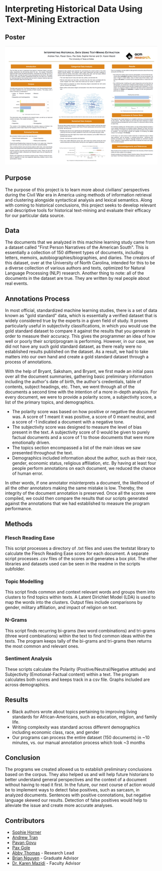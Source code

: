 # Interpreting Historical Data Using Text-Mining Extraction

## Poster
![poster.png](./poster.png)
## Purpose
The purpose of this project is to learn more about civilians’ perspectives during the Civil War era in America using methods of information retrieval and clustering alongside syntactical analysis and lexical semantics. Along with coming to historical conclusions, this project seeks to develop relevant and descriptive tools for historical text-mining and evaluate their efficacy for our particular data source.

## Data
The documents that we analyzed in this machine learning study came from a dataset called "First Person Narratives of the American South". This is essentially a collection of 150 different types of documents, including letters, memoirs, autobiographies/biographies, and diaries. The creators of this dataset, over at the University of North Carolina, intended for this to be a diverse collection of various authors and texts, optimized for Natural Language Processing (NLP) research. Another thing to note: all of the documents in the dataset are true. They are written by real people about real events. 

## Annotations Process
In most official, standardized machine learning studies, there is a set of data known as "gold standard" data, which is essentially a verified dataset that is widely considered true by the experts in a given field of study. It proves particularly useful in subjectivity classifications, in which you would use the gold standard dataset to compare it against the results that you generate in order to measure their accuracy. This gives the programmer an idea of how well or poorly their script/program is performing. However, in our case, we did not have any such gold standard dataset, as there really were no established results published on the dataset. As a result, we had to take matters into our own hand and create a gold standard dataset through a process of annotations. 

With the help of Bryant, Saksham, and Bryant, we first made an initial pass over all the document summaries, gathering basic preliminary information including the author's date of birth, the author's credentials, table of contents, subject headings, etc. Then, we went through all of the documents a second time with the intention of a more in-depth analysis. For every document, we were to provide a polarity score, a subjectivity score, a list of the primary topics, and demographics. 

- The polarity score was based on how positive or negative the document was. A score of 1 meant it was positive, a score of 0 meant neutral, and a score of -1 indicated a document with a negative tone.
- The subjectivity score was designed to measure the level of bias present in the text. A subjectivity score of 0 would be given to purely factual documents and a score of 1 to those documents that were more emotionally driven.
- The topics section encompassed a list of the main ideas we saw presented throughout the text. 
- Demographics included information about the author, such as their race, gender, economic status, religious affiliation, etc. By having at least four people perform annotations on each document, we reduced the chance of human error. 

In other words, if one annotator misinterprets a document, the likelihood of all the other annotators making the same mistake is low. Thereby, the integrity of the document annotation is preserved. Once all the scores were compiled, we could then compare the results that our scripts generated against the annotations that we had established to measure the program performance. 


## Methods

### Flesch Reading Ease
This script processes a directory of .txt files and uses the textstat library to calculate the Flesch Reading Ease score for each document. A separate script processes .csv files of the scores and generates a box plot. The other libraries and datasets used can be seen in the readme in the scripts subfolder.
### Topic Modelling
This script finds common and context relevant words and groups them into clusters to find topics within texts. A Latent Dirichlet Model (LDA) is used to map the words into the clusters. Output files include comparisons by gender, military affiliation, and impact of religion on text.
### N-Grams
This script finds recurring bi-grams (two word combinations) and tri-grams (three word combinations) within the text to find common ideas within the texts. The program keeps tally of the bi-grams and tri-grams then returns the most common and relevant ones.
### Sentiment Analysis
These scripts calculate the Polarity (Positive/Neutral/Negative attitude) and Subjectivity (Emotional-Factual content) within a text. The program calculates both scores and keeps track in a csv file. Graphs included are across demographics.

## Results
 - Black authors wrote about topics pertaining to improving living standards for African-Americans, such as education, religion, and family life.
 - Writing complexity was standard across different demographics including economic class, race, and gender
 - Our programs can process the entire dataset (150 documents) in ~10 minutes, vs. our manual annotation process which took ~3 months
## Conclusion
The programs we created allowed us to establish preliminary conclusions based on the corpus. They also helped us and will help future historians to better understand general perspectives and the context of a document without having to read it first. In the future, our next course of action would be to implement ways to detect false positives, such as sarcasm, in analyzed documents. Sentences with positive connotations, but negative language skewed our results. Detection of false positives would help to alleviate the issue and create more accurate analyses.
## Contributors

- [Sophie Horner](https://github.com/hornersc)
- [Andrew Tran](https://github.com/nartmobile)
- [Pavan Govu](https://github.com/pavangovu)
- [Pax Gole](https://github.com/paxgole)
- [Abby Thomas](https://github.com/thomasabigail) - Research Lead
- [Brian Nguyen](https://github.com/briannoogin) - Graduate Advisor
- [Dr. Karen Mazidi](https://github.com/kjmazidi) - Faculty Advisor
